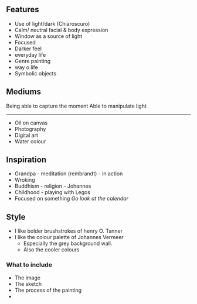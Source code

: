 ## Features
- Use of light/dark (Chiaroscuro)
- Calm/ neutral facial & body expression
- Window as a source of light
- Focused
- Darker feel
- everyday life 
- Genre painting
- way o life 
- Symbolic objects

## Mediums
Being able to capture the moment
Able to manipulate light

--- 
- Oil on canvas
- Photography
- Digital art
- Water colour
## Inspiration 
- Grandpa - meditation (rembrandt) - in action
- Wroking
- Buddhism - religion - Johannes
- Childhood - playing with Legos 
- Focused on something
*Go look at the calendar*
## Style 
- I like bolder brushstrokes of henry O. Tanner
- I like the colour palette of Johannes Vermeer
	- Especially the grey background wall. 
	- Also the cooler colours

### What to include
- The image 
- The sketch 
- The process of the painting
- 
